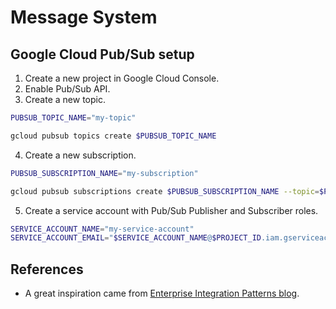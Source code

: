 # Message System

## Google Cloud Pub/Sub setup
1. Create a new project in Google Cloud Console.
2. Enable Pub/Sub API.
3. Create a new topic.
```bash
PUBSUB_TOPIC_NAME="my-topic"

gcloud pubsub topics create $PUBSUB_TOPIC_NAME
```
4. Create a new subscription.
```bash
PUBSUB_SUBSCRIPTION_NAME="my-subscription"

gcloud pubsub subscriptions create $PUBSUB_SUBSCRIPTION_NAME --topic=$PUBSUB_TOPIC_NAME
```
5. Create a service account with Pub/Sub Publisher and Subscriber roles.
```bash
SERVICE_ACCOUNT_NAME="my-service-account"
SERVICE_ACCOUNT_EMAIL="$SERVICE_ACCOUNT_NAME@$PROJECT_ID.iam.gserviceaccount.com"

```



## References
- A great inspiration came from [Enterprise Integration Patterns blog](https://l.0x1115.com/Cz8B2KtU9dc).
